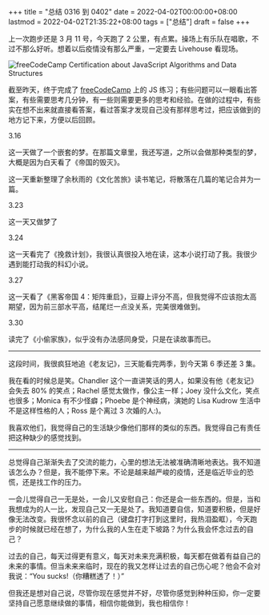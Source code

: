 +++
title = "总结 0316 到 0402"
date = 2022-04-02T00:00:00+08:00
lastmod = 2022-04-02T21:35:22+08:00
tags = ["总结"]
draft = false
+++

上一次跑步还是 3 月 11 号，今天跑了 2 公里，有点累。操场上有乐队在唱歌，不过不那么好听。想着以后疫情没有那么严重，一定要去 Livehouse 看现场。

![](/freecodecamp-js.webp 'freeCodeCamp Certification about JavaScript Algorithms and Data Structures')

截至昨天，终于完成了 [freeCodeCamp](https://www.freecodecamp.org/learn) 上的 JS 练习；有些问题可以一眼看出答案，有些需要思考几分钟，有一些则需要更多的思考和经验。在做的过程中，有些实在想不出来就直接看答案，看过答案才发现自己没有那样思考过，把应该做到的地方记下来，方便以后回顾。

3.16

这一天做了一个嵌套的梦。在那篇文章里，我还写道，之所以会做那种类型的梦，大概是因为白天看了《帝国的毁灭》。

这一天重新整理了余秋雨的《文化苦旅》读书笔记，将散落在几篇的笔记合并为一篇。

3.23

这一天又做梦了

3.24

这一天看完了《挽救计划》，我很认真很投入地在读，这本小说打动了我。我很少遇到能打动我的科幻小说。

3.27

这一天看了《黑客帝国 4：矩阵重启》，豆瓣上评分不高，但我觉得不应该抱太高期望，因为前三部水平高，结尾烂一点没关系，完美很难做到。

3.30

读完了《小偷家族》，似乎没有办法感同身受，只是在读故事而已。

---

这段时间，我很疯狂地追《老友记》，三天能看完两季，到今天第 6 季还差 3 集。

我在看的时候总是笑。Chandler 这个一直讲笑话的男人，如果没有他《老友记》会失去 80% 的笑点；Rachel 感觉太做作，像公主一样；Joey 没什么文化，笑点也很多；Monica 有不少怪癖；Phoebe 是个神经病，演她的 Lisa Kudrow 生活中不是这样性格的人；Ross 是个离过 3 次婚的人:)。

我喜欢他们，我觉得自己的生活缺少像他们那样的类似的东西。我觉得自己有责任把这种缺少的感觉找到。

---

总觉得自己渐渐失去了交流的能力，心里的想法无法被准确清晰地表达。我不知道该怎么办？但是，我不能停下来。不论是越来越严峻的疫情，还是临近毕业的恐慌，还是找工作的压力。

一会儿觉得自己一无是处，一会儿又安慰自己：你还是会一些东西的。但是，当和我想成为的人一比，发现自己又一无是处了。我知道要自信，知道要积极，但是好像无法改变。我很怀念以前的自己（键盘打字打到这里时，我热泪盈眶），今天跑步的时候就已经在想了，为什么我的人生在走下坡路？为什么我会怀念过去的自己？

过去的自己，每天过得更有意义，每天对未来充满积极，每天都在做着有益自己的未来的事情。但当未来来临时，现在的我又怎样让过去的自己伤心呢？他会不会对我说：“You sucks!（你糟糕透了！）”

但我还是想对自己说，尽管你现在感觉并不好，尽管你感觉到种种压抑，你一定要坚持自己愿意继续做的事情，相信你能做到，我也相信你！
